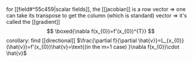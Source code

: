 for [[field#^55c459|scalar fields]], the [[jacobian]] is a row vector => one can take its transpose to get the column (which is standard) vector => it's called the [[gradient]]
$$
	\boxed{\nabla f(x_{0})=f'(x_{0})^{T}}
$$
corollary: find [[directional]]
$\frac{\partial f}{\partial \hat{v}}=L_{x_{0}}(\hat{v})=f'(x_{0})\hat{v}=\text{(in the m=1 case) }\nabla f(x_{0})\cdot \hat{v}$
